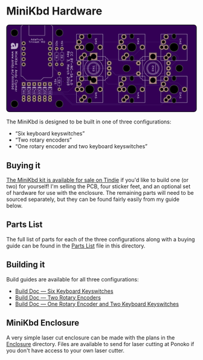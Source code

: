 # MiniKbd Hardware

![minikbd-oshpark-front](/images/minikbd-oshpark-front.png)

The MiniKbd is designed to be built in one of three configurations:

- “Six keyboard keyswitches”
- “Two rotary encoders”
- “One rotary encoder and two keyboard keyswitches”

## Buying it
[The MiniKbd kit is available for sale on Tindie](https://www.tindie.com/products/andyclymer/minikbd-little-diy-mechanical-keyboard-kit/) if you'd like to build one (or two) for yourself! I'm selling the PCB, four sticker feet, and an optional set of hardware for use with the enclosure. The remaining parts will need to be sourced separately, but they can be found fairly easily from my guide below.

## Parts List
The full list of parts for each of the three configurations along with a buying guide can be found in the [Parts List](./PartsList.md) file in this directory.

## Building it
Build guides are available for all three configurations:
- [Build Doc — Six Keyboard Keyswitches](./Build-SixKeyswitches.md)
- [Build Doc — Two Rotary Encoders](./Build-TwoEncoders.md)
- [Build Doc — One Rotary Encoder and Two Keyboard Keyswitches](./Build-OneEncoderTwoSwitches.md)

## MiniKbd Enclosure
A very simple laser cut enclosure can be made with the plans in the [Enclosure](./Enclosure) directory. Files are available to send for laser cutting at Ponoko if you don't have access to your own laser cutter.

